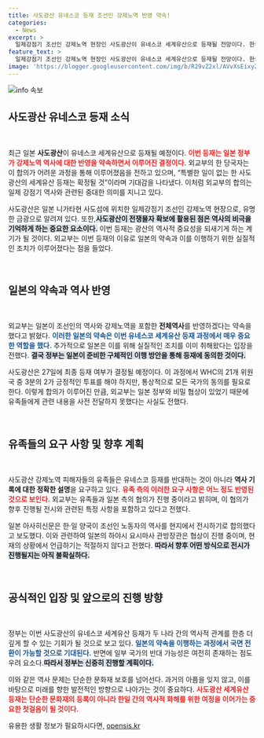 ```yaml
---
title: 사도광산 유네스코 등재 조선인 강제노역 반영 약속!
categories:
  - News
excerpt: >
  일제강점기 조선인 강제노역 현장인 사도광산이 유네스코 세계유산으로 등재될 전망이다. 한국 정부는 일본의 전체 역사 반영 약속을 고려해 동의했지만, 유족들에게는 세부사항이 전달되지 않아 논란이 예상된다.
feature_text: >
  일제강점기 조선인 강제노역 현장인 사도광산이 유네스코 세계유산으로 등재될 전망이다. 한국 정부는 일본의 전체 역사 반영 약속을 고려해 동의했지만, 유족들에게는 세부사항이 전달되지 않아 논란이 예상된다.
image: 'https://blogger.googleusercontent.com/img/b/R29vZ2xl/AVvXsEixyZcFfHzMRdzZMjFBmAUKJYCLCGyLL1o632UiGVXcaFdKo_bkvkuCioo0uUKlGfBVcT3P84aROyZIXSBEx3Aw5nCQ3pTgDom1WDC4m8eifvWiAmWEEVb4x6G_l8C0QH225ldMjyaFvpxGEBGNO37VmDTDMHGhJPq73UglMfDca1-0aw/s1600/blogspot.png'
---
```


<p><img src="https://blogger.googleusercontent.com/img/b/R29vZ2xl/AVvXsEixyZcFfHzMRdzZMjFBmAUKJYCLCGyLL1o632UiGVXcaFdKo_bkvkuCioo0uUKlGfBVcT3P84aROyZIXSBEx3Aw5nCQ3pTgDom1WDC4m8eifvWiAmWEEVb4x6G_l8C0QH225ldMjyaFvpxGEBGNO37VmDTDMHGhJPq73UglMfDca1-0aw/s1600/blogspot.png" alt="info 속보" /></p>

<h2 data-ke-size="size26">사도광산 유네스코 등재 소식</h2>

<p data-ke-size="size16">&nbsp;</p>

<p data-ke-size="size16">최근 일본 <b>사도광산</b>이 유네스코 세계유산으로 등재될 예정이다. <b><span style="color: #ee2323;">이번 등재는 일본 정부가 강제노역 역사에 대한 반영을 약속하면서 이루어진 결정이다.</span></b> 외교부의 한 당국자는 이 합의가 어려운 과정을 통해 이루어졌음을 전하고 있으며, “특별한 일이 없는 한 사도광산의 세계유산 등재는 확정될 것”이라며 기대감을 나타냈다. 이처럼 외교부의 합의는 일제 강점기 역사와 관련된 중대한 의미를 지니고 있다.</p>

<p data-ke-size="size16">사도광산은 일본 니가타현 사도섬에 위치한 일제강점기 조선인 강제노역 현장으로, 유명한 금광으로 알려져 있다. 또한,<b><span style="background-color: #21538527;">사도광산이 전쟁물자 확보에 활용된 점은 역사의 비극을 기억하게 하는 중요한 요소이다.</span></b> 이번 등재는 광산의 역사적 중요성을 되새기게 하는 계기가 될 것이다. 외교부는 이번 등재의 이유로 일본의 약속과 이를 이행하기 위한 실질적인 조치가 이루어졌다는 점을 들었다.</p>

<p data-ke-size="size16">&nbsp;</p>

<h2 data-ke-size="size26">일본의 약속과 역사 반영</h2>

<p data-ke-size="size16">&nbsp;</p>

<p data-ke-size="size16">외교부는 일본이 조선인의 역사와 강제노역을 포함한 <b>전체역사</b>를 반영하겠다는 약속을 했다고 밝혔다. <b><span style="color: #1a5490;">이러한 일본의 약속은 이번 유네스코 세계유산 등재 과정에서 매우 중요한 역할을 했다.</span></b> 추가적으로 일본은 이를 위해 실질적인 조치를 이미 취해왔다는 입장을 전했다. <b><span style="background-color: #21538527;">결국 정부는 일본이 준비한 구체적인 이행 방안을 통해 등재에 동의한 것이다.</span></b></p>

<p data-ke-size="size16">사도광산은 27일에 최종 등재 여부가 결정될 예정이다. 이 과정에서 WHC의 21개 위원국 중 3분의 2가 긍정적인 투표를 해야 하지만, 통상적으로 모든 국가의 동의를 필요로 한다. 이렇게 합의가 이루어진 만큼, 외교부는 일본 정부와 비밀 협상이 있었기 때문에 유족들에게 관련 내용을 사전 전달하지 못했다는 사실도 전했다.</p>

<p data-ke-size="size16">&nbsp;</p>

<h2 data-ke-size="size26">유족들의 요구 사항 및 향후 계획</h2>

<p data-ke-size="size16">&nbsp;</p>

<p data-ke-size="size16">사도광산 강제노역 피해자들의 유족들은 유네스코 등재를 반대하는 것이 아니라 <b>역사 기록에 대한 정확한 설명</b>을 요구하고 있다. <b><span style="color: #ee2323;">유족 측의 이러한 요구 사항은 어느 정도 반영된 것으로 보인다.</span></b> 외교부는 유족들과 일본 측의 협의가 진행 중이라고 밝히며, 이 협의가 향후 진행될 전시와 관련된 특정 사항을 포함하고 있다고 전했다.</p>

<p data-ke-size="size16">일본 아사히신문은 한·일 양국이 조선인 노동자의 역사를 현지에서 전시하기로 합의했다고 보도했다. 이와 관련하여 일본의 하야시 요시마사 관방장관은 협상이 진행 중이며, 현재의 상황에서 언급하기는 적절하지 않다고 전했다. <b><span style="background-color: #21538527;">따라서 향후 어떤 방식으로 전시가 진행될지는 아직 불확실하다.</span></b></p>

<p data-ke-size="size16">&nbsp;</p>

<h2 data-ke-size="size26">공식적인 입장 및 앞으로의 진행 방향</h2>

<p data-ke-size="size16">&nbsp;</p>

<p data-ke-size="size16">정부는 이번 사도광산의 유네스코 세계유산 등재가 두 나라 간의 역사적 관계를 한층 더 깊게 할 수 있는 기회가 될 것으로 보고 있다. <b><span style="color: #1a5490;">일본의 약속을 이행하는 과정에서 국면 전환이 가능할 것으로 기대된다.</span></b> 반면에 일부 국가의 반대 가능성은 여전히 존재하는 점도 우려 요소다.<b><span style="background-color: #21538527;">따라서 정부는 신중히 진행할 계획이다.</span></b></p>

<p data-ke-size="size16">이와 같은 역사 문제는 단순한 문화재 보호를 넘어선다. 과거의 아픔을 잊지 않고, 이를 바탕으로 미래를 향한 발전적인 방향으로 나아가는 것이 중요하다. <b><span style="color: #ee2323;">사도광산 세계유산 등재는 단순한 문화재의 등록이 아니라 한일 간의 역사적 화해를 위한 여정을 이어가는 중요한 첫걸음이 될 것이다.</span></b></p>
유용한 생활 정보가 필요하시다면, <a href="https://opensis.kr" rel="dofollow">opensis.kr</a>


